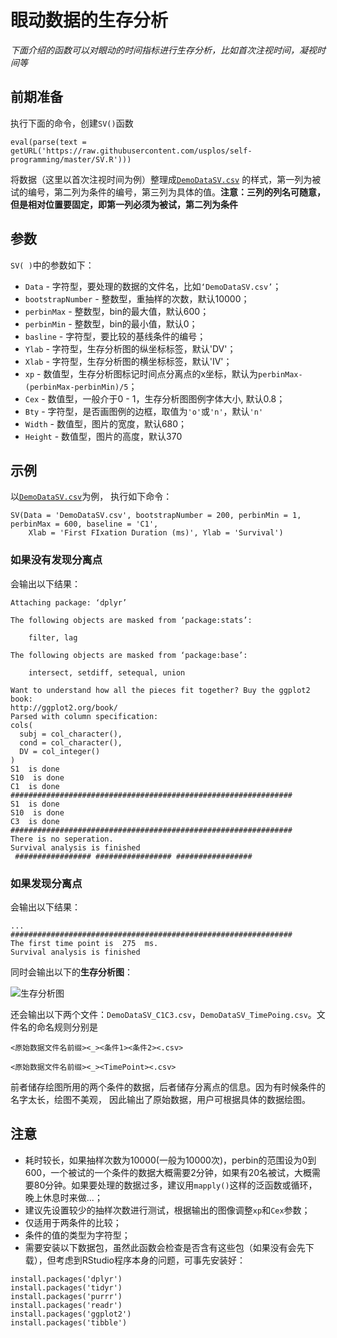 # 眼动数据的生存分析

*下面介绍的函数可以对眼动的时间指标进行生存分析，比如首次注视时间，凝视时间等*

## 前期准备
执行下面的命令，创建`SV()`函数
```
eval(parse(text = getURL('https://raw.githubusercontent.com/usplos/self-programming/master/SV.R')))
```

将数据（这里以首次注视时间为例）整理成[`DemoDataSV.csv`](https://raw.githubusercontent.com/usplos/self-programming/master/DemoDataSV.csv)
的样式，第一列为被试的编号，第二列为条件的编号，第三列为具体的值。**注意：三列的列名可随意，但是相对位置要固定，即第一列必须为被试，第二列为条件**

## 参数
`SV( )`中的参数如下：
* `Data` - 字符型，要处理的数据的文件名，比如`‘DemoDataSV.csv’`；
* `bootstrapNumber` - 整数型，重抽样的次数，默认10000；
* `perbinMax` - 整数型，bin的最大值，默认600；
* `perbinMin` - 整数型，bin的最小值，默认0；
* `basline` - 字符型，要比较的基线条件的编号；
* `Ylab` - 字符型，生存分析图的纵坐标标签，默认'DV'；
* `Xlab` - 字符型，生存分析图的横坐标标签，默认'IV'；
* `xp` - 数值型，生存分析图标记时间点分离点的x坐标，默认为`perbinMax-(perbinMax-perbinMin)/5`；
* `Cex` - 数值型，一般介于0 - 1，生存分析图图例字体大小, 默认0.8；
* `Bty` - 字符型，是否画图例的边框，取值为`'o'`或`'n'`，默认`'n'`
* `Width` - 数值型，图片的宽度，默认680；
* `Height` - 数值型，图片的高度，默认370

## 示例
以[`DemoDataSV.csv`](https://raw.githubusercontent.com/usplos/self-programming/master/DemoDataSV.csv)为例，
执行如下命令：

```
SV(Data = 'DemoDataSV.csv', bootstrapNumber = 200, perbinMin = 1, perbinMax = 600, baseline = 'C1',
    Xlab = 'First FIxation Duration (ms)', Ylab = 'Survival')
```

### 如果没有发现分离点

会输出以下结果：
```
Attaching package: ‘dplyr’

The following objects are masked from ‘package:stats’:

    filter, lag

The following objects are masked from ‘package:base’:

    intersect, setdiff, setequal, union

Want to understand how all the pieces fit together? Buy the ggplot2 book:
http://ggplot2.org/book/
Parsed with column specification:
cols(
  subj = col_character(),
  cond = col_character(),
  DV = col_integer()
)
S1  is done
S10  is done
C1  is done
###############################################################
S1  is done
S10  is done
C3  is done
###############################################################
There is no seperation.
Survival analysis is finished
 ################# ################# #################
```

### 如果发现分离点

会输出以下结果：
```
...
###############################################################
The first time point is  275  ms.
Survival analysis is finished
```
同时会输出以下的**生存分析图**：

![生存分析图](https://github.com/usplos/self-programming/blob/master/SurvivalPlot.png)

还会输出以下两个文件：`DemoDataSV_C1C3.csv`，`DemoDataSV_TimePoing.csv`。文件名的命名规则分别是

`<原始数据文件名前缀><_><条件1><条件2><.csv>`

`<原始数据文件名前缀><_><TimePoint><.csv>`

前者储存绘图所用的两个条件的数据，后者储存分离点的信息。因为有时候条件的名字太长，绘图不美观，
因此输出了原始数据，用户可根据具体的数据绘图。




## 注意
* 耗时较长，如果抽样次数为10000(一般为10000次)，perbin的范围设为0到600，一个被试的一个条件的数据大概需要2分钟，如果有20名被试，大概需要80分钟。如果要处理的数据过多，建议用`mapply()`这样的泛函数或循环，晚上休息时来做...；
* 建议先设置较少的抽样次数进行测试，根据输出的图像调整`xp`和`Cex`参数；
* 仅适用于两条件的比较；
* 条件的值的类型为字符型；
* 需要安装以下数据包，虽然此函数会检查是否含有这些包（如果没有会先下载），但考虑到RStudio程序本身的问题，可事先安装好：
```
install.packages('dplyr')
install.packages('tidyr')
install.packages('purrr')
install.packages('readr')
install.packages('ggplot2')
install.packages('tibble')
```
